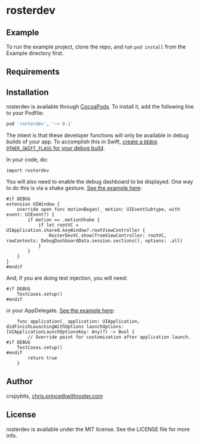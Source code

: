 # rosterdev

## Example

To run the example project, clone the repo, and run `pod install` from the Example directory first.

## Requirements

## Installation

rosterdev is available through [CocoaPods](http://cocoapods.org). To install
it, add the following line to your Podfile:

```ruby
pod 'rosterdev', '~> 0.1'
```

The intent is that these developer functions will only be available in debug builds of your app. To accomplish this in Swift, [create a `DEBUG` `OTHER_SWIFT_FLAGS` for your debug build](./docs/debugFlag.png).

In your code, do:

```
import rosterdev
```

You will also need to enable the debug dashboard to be displayed. One way to do this is via a shake gesture. [See the example here](Example/rosterdev/AppDelegate.swift):

```
#if DEBUG
extension UIWindow {
    override open func motionBegan(_ motion: UIEventSubtype, with event: UIEvent?) {
        if motion == .motionShake {
            if let rootVC = UIApplication.shared.keyWindow?.rootViewController {
                RosterDevVC.show(fromViewController: rootVC, rowContents: DebugDashboardData.session.sections(), options: .all)
            }
        }
    }
}
#endif
```

And, if you are doing test injection, you will need:

```
#if DEBUG
    TestCases.setup()
#endif
```

in your AppDelegate. [See the example here](Example/rosterdev/AppDelegate.swift):

```
    func application(_ application: UIApplication, didFinishLaunchingWithOptions launchOptions: [UIApplicationLaunchOptionsKey: Any]?) -> Bool {
        // Override point for customization after application launch.
#if DEBUG
    TestCases.setup()
#endif
        return true
    }
```

## Author

crspybits, chris.prince@withroster.com

## License

rosterdev is available under the MIT license. See the LICENSE file for more info.
